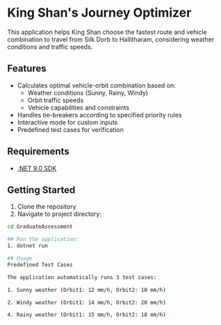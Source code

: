 # King Shan's Journey Optimizer

This application helps King Shan choose the fastest route and vehicle combination to travel from Silk Dorb to Hallitharam, considering weather conditions and traffic speeds.

## Features
- Calculates optimal vehicle-orbit combination based on:
  - Weather conditions (Sunny, Rainy, Windy)
  - Orbit traffic speeds
  - Vehicle capabilities and constraints
- Handles tie-breakers according to specified priority rules
- Interactive mode for custom inputs
- Predefined test cases for verification

## Requirements
- [.NET 9.0 SDK](https://dotnet.microsoft.com/download/dotnet/9.0)

## Getting Started
1. Clone the repository
2. Navigate to project directory:
```bash
cd GraduateAssessment

## Run the application:
1. dotnet run

## Usage
Predefined Test Cases

The application automatically runs 3 test cases:

1. Sunny weather (Orbit1: 12 mm/h, Orbit2: 10 mm/h)

2. Windy weather (Orbit1: 14 mm/h, Orbit2: 20 mm/h)

4. Rainy weather (Orbit1: 15 mm/h, Orbit2: 18 mm/h)